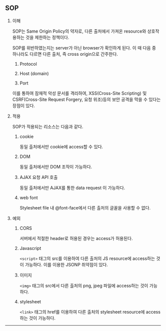 ## SOP

1. 이해

   SOP는 Same Origin Policy의 약자로, 다른 출처에서 가져온 resource와 상호작용하는 것을 제한하는 정책이다.

   SOP를 위반하였는지는 server가 아닌 browser가 확인하게 된다. 이 때 다음 중 하나라도 다르면 다른 출처, 즉 cross origin으로 간주한다.

   1. Protocol

   2. Host (domain)

   3. Port

   이를 통하여 잠재적 악성 문서를 격리하여, XSS(Cross-Site Scripting) 및 CSRF(Cross-Site Request Forgery, 요청 위조)등의 보안 공격을 막을 수 있다는 장점이 있다.

2. 적용

   SOP가 적용되는 리소스는 다음과 같다.

   1. cookie

      동일 출처에서만 cookie에 access할 수 있다.

   2. DOM

      동일 출처에서만 DOM 조작이 가능하다.

   3. AJAX 요청 API 호출

      동일 출처에서만 AJAX를 통한 data request 이 가능하다.

   4. web font

      Stylesheet file 내 @font-face에서 다른 출처의 글꼴을 사용할 수 없다.

3. 예외

   1. CORS

      서버에서 적절한 header로 허용된 경우는 access가 허용된다.

   2. Javascript

      `<script>` 태그의 src를 이용하여 다른 출처의 JS resource에 access하는 것이 가능하다. 이를 이용한 JSONP 취약점이 있다.

   3. 이미지

      `<img>` 태그의 src에서 다른 출처의 png, jpeg 파일에 access하는 것이 가능하다.

   4. stylesheet

      `<link>` 태그의 href를 이용하여 다른 출처의 stylesheet resource에 access하는 것이 가능하다.

---
